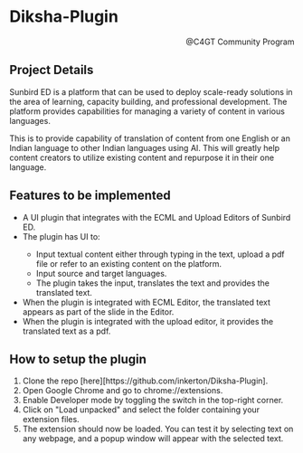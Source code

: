 # Diksha-Plugin
<p align="right">@C4GT Community Program</p>

## Project Details
Sunbird ED is a platform that can be used to deploy scale-ready solutions in the area of learning, capacity building, and professional development. The platform provides capabilities for managing a variety of content in various languages.

This is to provide capability of translation of content from one English or an Indian language to other Indian languages using AI. This will greatly help content creators to utilize existing content and repurpose it in their one language.
## Features to be implemented
<ul>
  <li>A UI plugin that integrates with the ECML and Upload Editors of Sunbird ED.</li>
  <li>The plugin has UI to:</li>
  <ul>
    <li>Input textual content either through typing in the text, upload a pdf file or refer to an existing content on the platform.</li>
    <li>Input source and target languages.</li>
    <li>The plugin takes the input, translates the text and provides the translated text.</li>
  </ul>
  <li>When the plugin is integrated with ECML Editor, the translated text appears as part of the slide in the Editor.</li>
  <li>When the plugin is integrated with the upload editor, it provides the translated text as a pdf.</li>
</ul>

## How to setup the plugin

<ol>
  <li>Clone the repo [here][https://github.com/inkerton/Diksha-Plugin].</li>
  <li>Open Google Chrome and go to chrome://extensions.</li>
  <li>Enable Developer mode by toggling the switch in the top-right corner.</li>
  <li>Click on "Load unpacked" and select the folder containing your extension files.</li>
  <li>The extension should now be loaded. You can test it by selecting text on any webpage, and a popup window will appear with the selected text.</li>
</ol>
